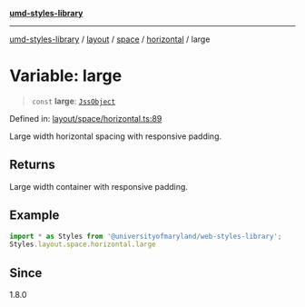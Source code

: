 [**umd-styles-library**](../../../../../../README.md)

***

[umd-styles-library](../../../../../../modules.md) / [layout](../../../../../README.md) / [space](../../../README.md) / [horizontal](../README.md) / large

# Variable: large

> `const` **large**: [`JssObject`](../../../../../../utilities/namespaces/transform/type-aliases/JssObject.md)

Defined in: [layout/space/horizontal.ts:89](https://github.com/UMD-Digital/design-system/blob/8c958a0419ab79ba8bcba0aabd12f79a69ac5834/packages/styles/source/layout/space/horizontal.ts#L89)

Large width horizontal spacing with responsive padding.

## Returns

Large width container with responsive padding.

## Example

```typescript
import * as Styles from '@universityofmaryland/web-styles-library';
Styles.layout.space.horizontal.large
```

## Since

1.8.0
